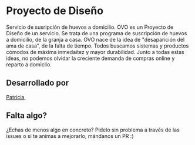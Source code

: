 # Proyecto de Diseño

Servicio de susripción de huevos a domicilio.
OVO es un Proyecto de Diseño de un servicio. Se trata de una programa de suscripción de huevos a domicilio, de la granja a casa. OVO nace de la idea de "desaparición del ama de casa”, de la falta de tiempo. Todos buscamos sistemas y productos cómodos de máxima inmedaitez y mayor durabilidad. Junto a todas estas ideas, no podemos olvidar la creciente demanda de compras online y reparto a domiclio.

## Desarrollado por

[Patricia](https://github.com/patricuismart),

## Falta algo?

¿Echas de menos algo en concreto? Pidelo sin problema a través de las issues o si te animas a mejorarlo, mándanos un PR :)
